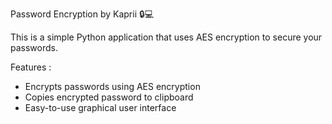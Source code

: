Password Encryption by Kaprii 🔒💻

This is a simple Python application that uses AES encryption to secure your passwords.

Features : 

- Encrypts passwords using AES encryption
- Copies encrypted password to clipboard
- Easy-to-use graphical user interface
